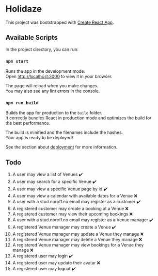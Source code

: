 # Holidaze

This project was bootstrapped with [Create React App](https://github.com/facebook/create-react-app).

## Available Scripts

In the project directory, you can run:

### `npm start`

Runs the app in the development mode.\
Open [http://localhost:3000](http://localhost:3000) to view it in your browser.

The page will reload when you make changes.\
You may also see any lint errors in the console.

### `npm run build`

Builds the app for production to the `build` folder.\
It correctly bundles React in production mode and optimizes the build for the best performance.

The build is minified and the filenames include the hashes.\
Your app is ready to be deployed!

See the section about [deployment](https://facebook.github.io/create-react-app/docs/deployment) for more information.

## Todo

 1. A user may view a list of Venues ✔️
2. A user may search for a specific Venue ✔️
3. A user may view a specific Venue page by id ✔️
4. A user may view a calendar with available dates for a Venue :x:
5. A user with a stud.noroff.no email may register as a customer ✔️
6. A registered customer may create a booking at a Venue :x:
7. A registered customer may view their upcoming bookings :x:
8. A user with a stud.noroff.no email may register as a Venue manager ✔️
9. A registered Venue manager may create a Venue ✔️
10. A registered Venue manager may update a Venue they manage :x:
11. A registered Venue manager may delete a Venue they manage :x:
12. A registered Venue manager may view bookings for a Venue they manage :x:
13. A registered user may login ✔️
14. A registered user may update their avatar :x:
15. A registered user may logout ✔️